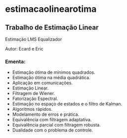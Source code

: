# estimacaolinearotima

## Trabalho de Estimação Linear
Estimação LMS Equalizador

Autor: Ecard e Eric

### Ementa:
- Estimação ótima de mínimos quadrados.
- Estimação ótima na média quadrática.
- Aplicação em comunicações.
- Estimação Linear.
- Filtragem de Wiener.
- Fatorização Espectral.
- Estimação no espaço de estados e o filtro de Kalman.
- Algoritmos rápidos.
- Modelamento de erros e prática.
- Equivalência com filtragem adaptativa.
- Equivalência parcial com filtragem robusta.
- Dualidade com o problema de controle.
